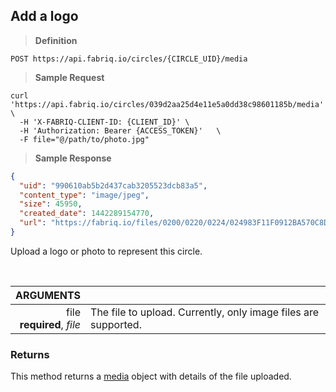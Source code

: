 ## Add a logo

> **Definition**

```text
POST https://api.fabriq.io/circles/{CIRCLE_UID}/media
```

> **Sample Request**

```shell
curl 'https://api.fabriq.io/circles/039d2aa25d4e11e5a0dd38c98601185b/media'  \
  -H 'X-FABRIQ-CLIENT-ID: {CLIENT_ID}' \
  -H 'Authorization: Bearer {ACCESS_TOKEN}'   \
  -F file="@/path/to/photo.jpg"
```

> **Sample Response**

```json
{
  "uid": "990610ab5b2d437cab3205523dcb83a5",
  "content_type": "image/jpeg",
  "size": 45950,
  "created_date": 1442289154770,
  "url": "https://fabriq.io/files/0200/0220/0224/024983F11F0912BA570C8D6CB1E345E770C0"
}
```

Upload a logo or photo to represent this circle.

<br>

ARGUMENTS ||
---------:        | -----------
file<br>**required**, *file*  | The file to upload.  Currently, only image files are supported.


### Returns
This method returns a [media](#media) object with details of the file uploaded.

